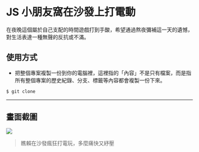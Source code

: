# JS 小朋友窩在沙發上打電動

在夜晚這個屬於自己支配的時間遊戲打到手酸，希望通過熬夜彌補這一天的遺憾，對生活表達一種無聲的反抗或不滿。

## 使用方式
- 把整個專案複製一份到你的電腦裡，這裡指的「內容」不是只有檔案，而是指所有整個專案的歷史紀錄、分支、標籤等內容都會複製一份下來。
```sh
$ git clone
```

----

## 畫面截圖
![](https://i.imgur.com/GPO7O3M.gif)
> 瞧賴在沙發瘋狂打電玩，多麼痛快又紓壓
